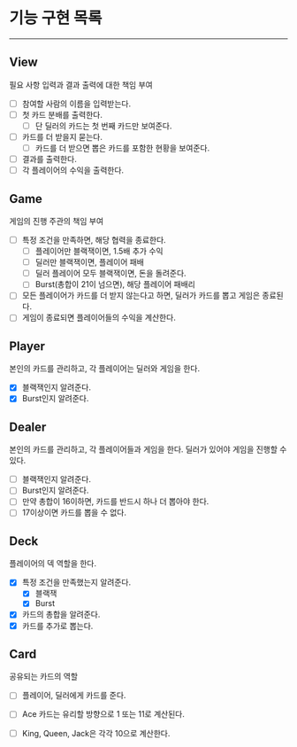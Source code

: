 # 기능 구현 목록
<hr/>

## View
필요 사항 입력과 결과 출력에 대한 책임 부여
- [ ] 참여할 사람의 이름을 입력받는다.
- [ ] 첫 카드 분배를 출력한다.
    - [ ] 단 딜러의 카드는 첫 번째 카드만 보여준다.
- [ ] 카드를 더 받을지 묻는다.
    - [ ] 카드를 더 받으면 뽑은 카드를 포함한 현황을 보여준다.
- [ ] 결과를 출력한다.
- [ ] 각 플레이어의 수익을 출력한다.

## Game
게임의 진행 주관의 책임 부여
- [ ] 특정 조건을 만족하면, 해당 협력을 종료한다.
    - [ ] 플레이어만 블랙잭이면, 1.5배 추가 수익
    - [ ] 딜러만 블랙잭이면, 플레이어 패배
    - [ ] 딜러 플레이어 모두 블랙잭이면, 돈을 돌려준다.
    - [ ] Burst(총합이 21이 넘으면), 해당 플레이어 패배리
- [ ] 모든 플레이어가 카드를 더 받지 않는다고 하면, 딜러가 카드를 뽑고 게임은 종료된다.
- [ ] 게임이 종료되면 플레이어들의 수익을 계산한다.

## Player
본인의 카드를 관리하고, 각 플레이어는 딜러와 게임을 한다.
- [X] 블랙잭인지 알려준다.
- [X] Burst인지 알려준다.

## Dealer
본인의 카드를 관리하고, 각 플레이어들과 게임을 한다.
딜러가 있어야 게임을 진행할 수 있다.
- [ ] 블랙잭인지 알려준다.
- [ ] Burst인지 알려준다.
- [ ] 만약 총합이 16이하면, 카드를 반드시 하나 더 뽑아야 한다.
- [ ] 17이상이면 카드를 뽑을 수 없다.

## Deck
플레이어의 덱 역할을 한다.
- [X] 특정 조건을 만족했는지 알려준다.
    - [X] 블랙잭
    - [X] Burst
- [X] 카드의 총합을 알려준다.
- [X] 카드를 추가로 뽑는다.

## Card
공유되는 카드의 역할
- [ ] 플레이어, 딜러에게 카드를 준다.
- [ ] Ace 카드는 유리할 방향으로 1 또는 11로 계산된다.
- [ ] King, Queen, Jack은 각각 10으로 계산한다.



